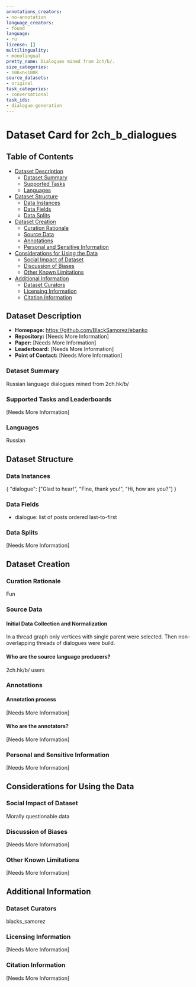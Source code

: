 ```yaml
---
annotations_creators:
- no-annotation
language_creators:
- found
language:
- ru
license: []
multilinguality:
- monolingual
pretty_name: Dialogues mined from 2ch/b/.
size_categories:
- 10K<n<100K
source_datasets:
- original
task_categories:
- conversational
task_ids:
- dialogue-generation
---
```


# Dataset Card for 2ch_b_dialogues

## Table of Contents
- [Dataset Description](#dataset-description)
  - [Dataset Summary](#dataset-summary)
  - [Supported Tasks](#supported-tasks-and-leaderboards)
  - [Languages](#languages)
- [Dataset Structure](#dataset-structure)
  - [Data Instances](#data-instances)
  - [Data Fields](#data-instances)
  - [Data Splits](#data-instances)
- [Dataset Creation](#dataset-creation)
  - [Curation Rationale](#curation-rationale)
  - [Source Data](#source-data)
  - [Annotations](#annotations)
  - [Personal and Sensitive Information](#personal-and-sensitive-information)
- [Considerations for Using the Data](#considerations-for-using-the-data)
  - [Social Impact of Dataset](#social-impact-of-dataset)
  - [Discussion of Biases](#discussion-of-biases)
  - [Other Known Limitations](#other-known-limitations)
- [Additional Information](#additional-information)
  - [Dataset Curators](#dataset-curators)
  - [Licensing Information](#licensing-information)
  - [Citation Information](#citation-information)

## Dataset Description

- **Homepage:** https://github.com/BlackSamorez/ebanko
- **Repository:** [Needs More Information]
- **Paper:** [Needs More Information]
- **Leaderboard:** [Needs More Information]
- **Point of Contact:** [Needs More Information]

### Dataset Summary

Russian language dialogues mined from 2ch.hk/b/

### Supported Tasks and Leaderboards

[Needs More Information]

### Languages

Russian

## Dataset Structure

### Data Instances

{
  "dialogue": ["Glad to hear!", "Fine, thank you!", "Hi, how are you?"]
}

### Data Fields

- dialogue: list of posts ordered last-to-first

### Data Splits

[Needs More Information]

## Dataset Creation

### Curation Rationale

Fun

### Source Data

#### Initial Data Collection and Normalization

In a thread graph only vertices with single parent were selected. Then non-overlapping threads of dialogues were build.

#### Who are the source language producers?

2ch.hk/b/ users

### Annotations

#### Annotation process

[Needs More Information]

#### Who are the annotators?

[Needs More Information]

### Personal and Sensitive Information

[Needs More Information]

## Considerations for Using the Data

### Social Impact of Dataset

Morally questionable data

### Discussion of Biases

[Needs More Information]

### Other Known Limitations

[Needs More Information]

## Additional Information

### Dataset Curators

blacks_samorez

### Licensing Information

[Needs More Information]

### Citation Information

[Needs More Information]